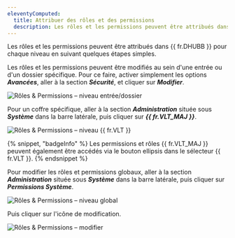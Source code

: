 ```yaml
---
eleventyComputed:
  title: Attribuer des rôles et des permissions
  description: Les rôles et les permissions peuvent être attribués dans {{ fr.DHUBB }} pour chaque niveau en suivant quelques étapes simples.
---
```

Les rôles et les permissions peuvent être attribués dans {{ fr.DHUBB }} pour chaque niveau en suivant quelques étapes simples.

Les rôles et les permissions peuvent être modifiés au sein d'une entrée ou d'un dossier spécifique. Pour ce faire, activer simplement les options ***Avancées***, aller à la section ***Sécurité***, et cliquer sur ***Modifier***.

![Rôles & Permissions – niveau entrée/dossier](https://cdnweb.devolutions.net/docs/HUBB4000_2024_1.png)

Pour un coffre spécifique, aller à la section ***Administration*** située sous ***Système*** dans la barre latérale, puis cliquer sur ***{{ fr.VLT_MAJ }}***.

![Rôles & Permissions – niveau {{ fr.VLT }}](https://cdnweb.devolutions.net/docs/HUBB4001_2024_1.png)

{% snippet, "badgeInfo" %}
Les permissions et rôles {{ fr.VLT_MAJ }} peuvent également être accédés via le bouton ellipsis dans le sélecteur {{ fr.VLT }}.
{% endsnippet %}

Pour modifier les rôles et permissions globaux, aller à la section ***Administration*** située sous ***Système*** dans la barre latérale, puis cliquer sur ***Permissions Système***.

![Rôles & Permissions – niveau global](https://cdnweb.devolutions.net/docs/HUBB4003_2024_1.png)

Puis cliquer sur l'icône de modification.

![Rôles & Permissions – modifier](https://cdnweb.devolutions.net/docs/HUBB4004_2024_1.png)
